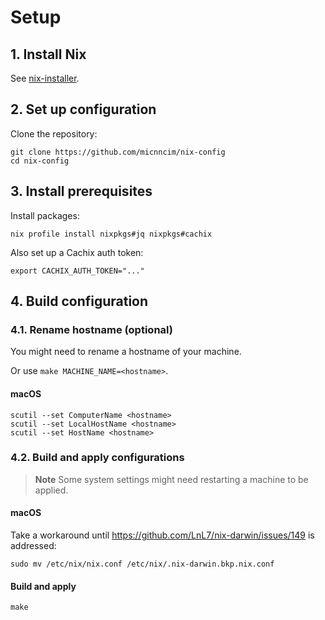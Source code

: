 # Setup

## 1. Install Nix

See [nix-installer](https://github.com/DeterminateSystems/nix-installer).

## 2. Set up configuration

Clone the repository:

```console
git clone https://github.com/micnncim/nix-config
cd nix-config
```

## 3. Install prerequisites

Install packages:

```console
nix profile install nixpkgs#jq nixpkgs#cachix
```

Also set up a Cachix auth token:

```console
export CACHIX_AUTH_TOKEN="..."
```

## 4. Build configuration

### 4.1. Rename hostname (optional)

You might need to rename a hostname of your machine.

Or use `make MACHINE_NAME=<hostname>`.

#### macOS

```console
scutil --set ComputerName <hostname>
scutil --set LocalHostName <hostname>
scutil --set HostName <hostname>
```

### 4.2. Build and apply configurations

> **Note**
> Some system settings might need restarting a machine to be applied.

#### macOS

Take a workaround until <https://github.com/LnL7/nix-darwin/issues/149> is addressed:

```console
sudo mv /etc/nix/nix.conf /etc/nix/.nix-darwin.bkp.nix.conf
```

#### Build and apply

```console
make
```
